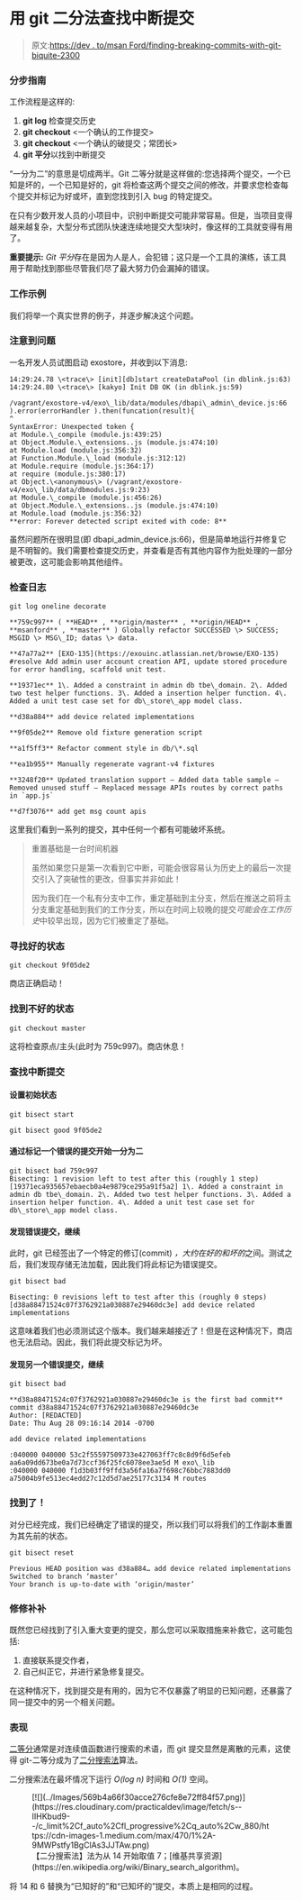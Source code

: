 # 用 git 二分法查找中断提交

> 原文:[https://dev . to/msan Ford/finding-breaking-commits-with-git-biquite-2300](https://dev.to/msanford/finding-breaking-commits-with-git-bisect-2300)

### [](#stepbystep-guide)分步指南

工作流程是这样的:

1.  **git log** 检查提交历史
2.  **git checkout** <一个确认的工作提交>
3.  **git checkout** <一个确认的破提交；常团长>
4.  **git 平分**以找到中断提交

“一分为二”的意思是切成两半。Git 二等分就是这样做的:您选择两个提交，一个已知是坏的，一个已知是好的，git 将检查这两个提交之间的修改，并要求您检查每个提交并标记为好或坏，直到您找到引入 bug 的特定提交。

在只有少数开发人员的小项目中，识别中断提交可能非常容易。但是，当项目变得越来越复杂，大型分布式团队快速连续地提交大型块时，像这样的工具就变得有用了。

**重要提示:** *Git 平分*存在是因为人是人，会犯错；这只是一个工具的演练，该工具用于帮助找到那些尽管我们尽了最大努力仍会漏掉的错误。

### [](#working-example)工作示例

我们将举一个真实世界的例子，并逐步解决这个问题。

### [](#noticing-the-problem)注意到问题

一名开发人员试图启动 exostore，并收到以下消息:

```
14:29:24.78 \<trace\> [init][db]start createDataPool (in dblink.js:63)
14:29:24.80 \<trace\> [kakyo] Init DB OK (in dblink.js:59)

/vagrant/exostore-v4/exo\_lib/data/modules/dbapi\_admin\_device.js:66
).error(errorHandler ).then(funcation(result){
^
SyntaxError: Unexpected token {
at Module.\_compile (module.js:439:25)
at Object.Module.\_extensions..js (module.js:474:10)
at Module.load (module.js:356:32)
at Function.Module.\_load (module.js:312:12)
at Module.require (module.js:364:17)
at require (module.js:380:17)
at Object.\<anonymous\> (/vagrant/exostore-v4/exo\_lib/data/dbmodules.js:9:23)
at Module.\_compile (module.js:456:26)
at Object.Module.\_extensions..js (module.js:474:10)
at Module.load (module.js:356:32)
**error: Forever detected script exited with code: 8** 
```

虽然问题所在很明显(即 dbapi_admin_device.js:66)，但是简单地运行并修复它是不明智的。我们需要检查提交历史，并查看是否有其他内容作为批处理的一部分被更改，这可能会影响其他组件。

### [](#examining-the-log)检查日志

```
git log oneline decorate

**759c997** ( **HEAD** , **origin/master** , **origin/HEAD** , **msanford** , **master** ) Globally refactor SUCCESSED \> SUCCESS; MSGID \> MSG\_ID; datas \> data.

**47a77a2** [EXO-135](https://exouinc.atlassian.net/browse/EXO-135) #resolve Add admin user account creation API, update stored procedure for error handling, scaffold unit test.

**19371ec** 1\. Added a constraint in admin db tbe\_domain. 2\. Added two test helper functions. 3\. Added a insertion helper function. 4\. Added a unit test case set for db\_store\_app model class.

**d38a884** add device related implementations

**9f05de2** Remove old fixture generation script

**a1f5ff3** Refactor comment style in db/\*.sql

**ea1b955** Manually regenerate vagrant-v4 fixtures

**3248f20** Updated translation support — Added data table sample — Removed unused stuff — Replaced message APIs routes by correct paths in `app.js`

**d7f3076** add get msg count apis 
```

这里我们看到一系列的提交，其中任何一个都有可能破坏系统。

> 重置基础是一台时间机器
> 
> 虽然如果您只是第一次看到它中断，可能会很容易认为历史上的最后一次提交引入了突破性的更改，但事实并非如此！
> 
> 因为我们在一个私有分支中工作，重定基础到主分支，然后在推送之前将主分支重定基础到我们的工作分支，所以在时间上较晚的提交*可能会在工作历史*中较早出现，因为它们被重定了基础。

### [](#finding-a-good-state)寻找好的状态

```
git checkout 9f05de2 
```

商店正确启动！

### [](#find-a-bad-state)找到不好的状态

```
git checkout master 
```

这将检查原点/主头(此时为 759c997)。商店休息！

### [](#finding-the-breaking-commit)查找中断提交

#### [](#set-up-the-initial-state)设置初始状态

```
git bisect start

git bisect good 9f05de2 
```

#### [](#begin-bisecting-by-marking-a-bad-commit)通过标记一个错误的提交开始一分为二

```
git bisect bad 759c997
Bisecting: 1 revision left to test after this (roughly 1 step)
[19371eca935657ebaecb0a4e9879ce295a91f5a2] 1\. Added a constraint in admin db tbe\_domain. 2\. Added two test helper functions. 3\. Added a insertion helper function. 4\. Added a unit test case set for db\_store\_app model class. 
```

#### [](#found-bad-commit-continue)发现错误提交，继续

此时，git 已经签出了一个特定的修订(commit) *，大约在好的和坏的*之间。测试之后，我们发现存储无法加载，因此我们将此标记为错误提交。

```
git bisect bad

Bisecting: 0 revisions left to test after this (roughly 0 steps)
[d38a88471524c07f3762921a030887e29460dc3e] add device related implementations 
```

这意味着我们也必须测试这个版本。我们越来越接近了！但是在这种情况下，商店也无法启动。因此，我们将此提交标记为坏。

#### [](#found-another-bad-commit-continue)发现另一个错误提交，继续

```
git bisect bad

**d38a88471524c07f3762921a030887e29460dc3e is the first bad commit**
commit d38a88471524c07f3762921a030887e29460dc3e
Author: [REDACTED]
Date: Thu Aug 28 09:16:14 2014 -0700

add device related implementations

:040000 040000 53c2f55597509733e427063ff7c8c8d9f6d5efeb aa6a09dd673be0a7d73ccf36f25fc6078ee3ae5d M exo\_lib
:040000 040000 f1d3b03ff9ffd3a56fa16a7f698c76bbc7883dd0 a75004b9fe513ec4edd27c12d5d7ae25177c3134 M routes 
```

### [](#found-it)找到了！

对分已经完成，我们已经确定了错误的提交，所以我们可以将我们的工作副本重置为其先前的状态。

```
git bisect reset

Previous HEAD position was d38a884… add device related implementations
Switched to branch ‘master’
Your branch is up-to-date with ‘origin/master’ 
```

### [](#fixing-it)修修补补

既然您已经找到了引入重大变更的提交，那么您可以采取措施来补救它，这可能包括:

1.  直接联系提交作者，
2.  自己纠正它，并进行紧急修复提交。

在这种情况下，找到提交是有用的，因为它不仅暴露了明显的已知问题，还暴露了同一提交中的另一个相关问题。

### [](#performance)表现

[二等分](https://en.wikipedia.org/wiki/Bisection_method)通常是对连续值函数进行搜索的术语，而 git 提交显然是离散的元素，这使得 git-二等分成为了[二分搜索法](https://en.wikipedia.org/wiki/Binary_search_algorithm)算法。

二分搜索法在最坏情况下运行 *O(log n)* 时间和 *O(1)* 空间。

<figure>[![](../Images/569b4a66f30acce276cfe8e72ff84f57.png)](https://res.cloudinary.com/practicaldev/image/fetch/s--IIHKbud9--/c_limit%2Cf_auto%2Cfl_progressive%2Cq_auto%2Cw_880/https://cdn-images-1.medium.com/max/470/1%2A-9MWPstfy1BgClAs3JJTAw.png) 

<figcaption>【二分搜索法】法为从 14 开始取值 7；[维基共享资源](https://en.wikipedia.org/wiki/Binary_search_algorithm)。</figcaption>

</figure>

将 14 和 6 替换为“已知好的”和“已知坏的”提交，本质上是相同的过程。
